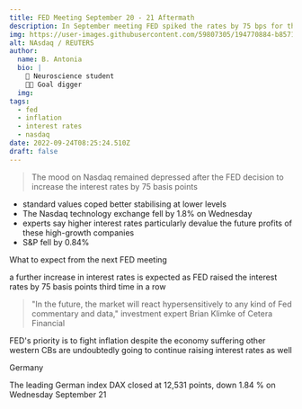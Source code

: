 ```yaml
---
title: FED Meeting September 20 - 21 Aftermath
description: In September meeting FED spiked the rates by 75 bps for third consecutive time 
img: https://user-images.githubusercontent.com/59807305/194770884-b8571680-e483-490d-8800-b672d26ededf.png
alt: NAsdaq / REUTERS
author:
  name: B. Antonia
  bio: |
    🧠 Neuroscience student
    🦸🏼 Goal digger
  img: 
tags:
  - fed
  - inflation
  - interest rates
  - nasdaq
date: 2022-09-24T08:25:24.510Z
draft: false
---
```




> The mood on Nasdaq remained depressed after the FED decision to increase the interest rates by 75 basis points 

- standard values coped better stabilising at lower levels
- The Nasdaq technology exchange fell by 1.8% on Wednesday
- experts say higher interest rates particularly devalue the future profits of these high-growth companies
- S&P fell by 0.84%


What to expect from the next FED meeting

a further increase in interest rates is expected as FED raised the interest rates by 75 basis points third time in a row

> "In the future, the market will react hypersensitively to any kind of Fed commentary and data," investment expert Brian Klimke of Cetera Financial

FED's priority is to fight inflation despite the economy suffering
other western CBs are undoubtedly going to continue raising interest rates as well


Germany

The leading German index DAX closed at 12,531 points, down 1.84 % on Wednesday September 21 
